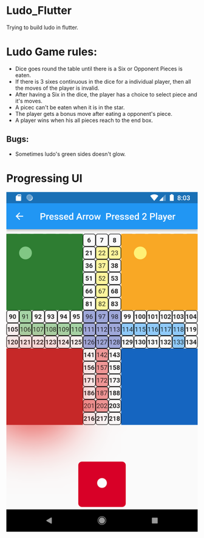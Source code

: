 # Ludo_Flutter
Trying to build ludo in flutter.


# Ludo Game rules:

- Dice goes round the table until there is a Six or Opponent Pieces is eaten.
- If there is 3 sixes continuous in the dice for a individual player, then all the moves of the player is invalid.
- After having a Six in the dice, the player has a choice to select piece and it's moves.
- A picec can't be eaten when it is in the star.
- The player gets a bonus move after eating a opponent's piece.
- A player wins when his all pieces reach to the end box.

## Bugs:

- Sometimes ludo's green sides doesn't glow. 

# Progressing UI

![alt text](https://github.com/gourab98/Ludo_Flutter/blob/main/ludo/flutter_01.png)

